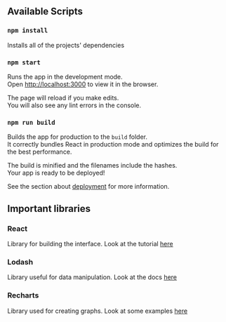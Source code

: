 ﻿
## Available Scripts

### `npm install`
Installs all of the projects' dependencies


### `npm start`

Runs the app in the development mode.<br />
Open [http://localhost:3000](http://localhost:3000) to view it in the browser.

The page will reload if you make edits.<br />
You will also see any lint errors in the console.

### `npm run build`

Builds the app for production to the `build` folder.<br />
It correctly bundles React in production mode and optimizes the build for the best performance.

The build is minified and the filenames include the hashes.<br />
Your app is ready to be deployed!

See the section about [deployment](https://facebook.github.io/create-react-app/docs/deployment) for more information.

## Important libraries

### React
Library for building the interface. Look at the tutorial [here](https://reactjs.org/tutorial/tutorial.html)

### Lodash
Library useful for data manipulation. Look at the docs [here](https://lodash.com/docs/4.17.15)

### Recharts
Library used for creating graphs. Look at some examples [here](http://recharts.org/en-US/examples/)